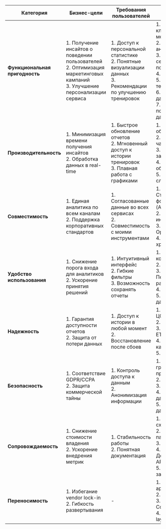| Категория          | Бизнес-цели                                                                 | Требования пользователей                                                                 | Функциональные требования                                                                 | Возможные ограничения                                                                 | Зависимости от других систем                          |
|--------------------|-----------------------------------------------------------------------------|-----------------------------------------------------------------------------------------|------------------------------------------------------------------------------------------|--------------------------------------------------------------------------------------|-------------------------------------------------------|
| **Функциональная пригодность** | 1. Получение инсайтов о поведении пользователей<br>2. Оптимизация маркетинговых кампаний<br>3. Улучшение персонализации сервиса | 1. Доступ к персональной статистике<br>2. Понятные визуализации данных<br>3. Рекомендации по улучшению тренировок | 1. Дашборды с ключевыми метриками<br>2. Детализированная аналитика тренировок<br>3. Система сегментации пользователей<br>4. Прогнозные модели<br>5. Интеграция A/B-тестов<br>6. API для экспорта данных<br>7. AI-аналитика пользовательских данных | 1. Задержки в обработке больших данных<br>2. Ограничения выборки для редких событий<br>3. Погрешности алгоритмов | 1. Snowflake/BigQuery<br>2. CRM система<br>3. Платформы мобильной аналитики |
| **Производительность** | 1. Минимизация времени получения инсайтов<br>2. Обработка данных в real-time | 1. Быстрое обновление отчетов<br>2. Мгновенный доступ к истории тренировок<br>3. Плавная работа с графиками | 1. Инкрементальная обработка данных<br>2. Кэширование частых запросов<br>3. Оптимизированные запросы к хранилищу<br>4. Потоковая обработка событий<br>5. Лимитирование сложных вычислений | 1. Ограничения кластеров обработки<br>2. Стоимость real-time аналитики<br>3. Задержки ETL процессов | 1. Databricks<br>2. Kafka<br>3. Redis |
| **Совместимость** | 1. Единая аналитика по всем каналам<br>2. Поддержка корпоративных стандартов | 1. Согласованные данные во всех сервисах<br>2. Совместимость с моими инструментами | 1. Стандартизированные форматы данных (Avro/Parquet)<br>2. API для BI-инструментов<br>3. Поддержка OpenMetrics<br>4. Коннекторы к хранилищам | 1. Различия в схемах данных<br>2. Ограничения legacy-систем<br>3. Проприетарные форматы | 1. Tableau/PowerBI<br>2. Внутренние хранилища<br>3. API партнеров |
| **Удобство использования** | 1. Снижение порога входа для аналитиков<br>2. Ускорение принятия решений | 1. Интуитивный интерфейс<br>2. Гибкие фильтры<br>3. Возможность сохранять отчеты | 1. Drag-and-drop конструктор отчетов<br>2. Шаблоны анализов<br>3. Персонализированные рабочие пространства<br>4. Система подсказок<br>5. Мобильная версия дашбордов | 1. Кривая обучения<br>2. Ограничения визуализации | 1. React/D3.js<br>2. Figma |
| **Надежность** | 1. Гарантия доступности отчетов<br>2. Защита от потери данных | 1. Доступ к истории в любой момент<br>2. Восстановление после сбоев | 1. Репликация между ЦОД<br>2. Immutable логи<br>3. Восстановление ETL<br>4. Мониторинг качества данных<br>5. Алертинг аномалий | 1. Стоимость репликации<br>2. Время восстановления датасетов | 1. Grafana<br>2. Great Expectations |
| **Безопасность** | 1. Соответствие GDPR/CCPA<br>2. Защита коммерческой тайны | 1. Контроль доступа к данным<br>2. Анонимизация информации | 1. RBAC с гранулярными правами<br>2. Маскирование PII<br>3. Audit log<br>4. Шифрование данных<br>5. Автоудаление данных | 1. Конфликты законодательств<br>2. Производительность шифрования<br>3. Сложность управления правами | 1. Okta<br>2. AWS KMS<br>3. Инструменты compliance |
| **Сопровождаемость** | 1. Снижение стоимости владения<br>2. Ускорение внедрения метрик | 1. Стабильность работы<br>2. Понятная документация | 1. Версионирование схем<br>2. Автотесты пайплайнов<br>3. Data lineage<br>4. Документированные API<br>5. Управление зависимостями | 1. Техдолг в ETL<br>2. Сложность отслеживания изменений | 1. Git<br>2. Airflow |
| **Переносимость** | 1. Избегание vendor lock-in<br>2. Гибкость развертывания | - | 1. Multi-cloud архитектура<br>2. Контейнеризация<br>3. Infrastructure as Code<br>4. Абстракция storage layer | 1. Ограничения провайдеров<br>2. Различия в API | 1. Kubernetes<br>2. Terraform<br>3. Облачные провайдеры |